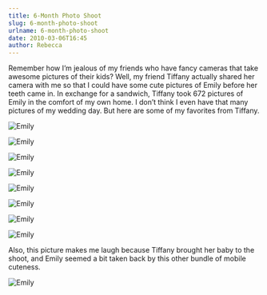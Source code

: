```yaml
---
title: 6-Month Photo Shoot
slug: 6-month-photo-shoot
urlname: 6-month-photo-shoot
date: 2010-03-06T16:45
author: Rebecca
---
```

Remember how I&#x02bc;m jealous of my friends who have fancy cameras that take
awesome pictures of their kids? Well, my friend Tiffany actually shared her
camera with me so that I could have some cute pictures of Emily before her teeth
came in. In exchange for a sandwich, Tiffany took 672 pictures of Emily in the
comfort of my own home. I don&#x02bc;t think I even have that many pictures of
my wedding day. But here are some of my favorites from Tiffany.

![Emily][a]

![Emily][b]

![Emily][c]

![Emily][d]

![Emily][e]

![Emily][f]

![Emily][g]

![Emily][h]

[a]: {static}/images/2010-02-26-emily-02.jpg
[b]: {static}/images/2010-02-26-emily-03.jpg
[c]: {static}/images/2010-02-26-emily-04.jpg
[d]: {static}/images/2010-02-26-emily-05.jpg
[e]: {static}/images/2010-02-26-emily-06.jpg
[f]: {static}/images/2010-02-26-emily-07.jpg
[g]: {static}/images/2010-02-26-emily-08.jpg
[h]: {static}/images/2010-02-26-emily-09.jpg

Also, this picture makes me laugh because Tiffany brought her baby to the shoot,
and Emily seemed a bit taken back by this other bundle of mobile cuteness.

![Emily][h]

[i]: {static}/images/2010-02-26-emily-10.jpg
